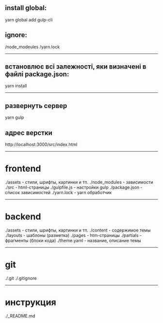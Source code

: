 ## install global:
yarn global add gulp-cli

## ignore:
/node_modeules
/yarn.lock

-----------------------------------------------------------

## встановлює всі залежності, яки визначені в файлі package.json:
yarn install

-----------------------------------------------------------

## развернуть сервер
yarn gulp

## адрес верстки
http://localhost:3000/src/index.html

-----------------------------------------------------------

# frontend
./assets              - стили, шрифты, картинки и тп.
./node_modules        - зависимости
./src                 - html-страницы
./gulpfile.js         - настройки gulp
./package.json        - список зависимостей
./yarn.lock           - yarn обработчик

-----------------------------------------------------------

# backend
./assets              - стили, шрифты, картинки и тп.
./content             - содержимое темы
./layouts             - шаблоны (разметка)
./pages               - htm-страницы
./partials            - фрагменты (блоки кода)
./theme.yaml          - название, описание темы

-----------------------------------------------------------

# git
./.git
./.gitignore

-----------------------------------------------------------

# инструкция
./_README.md